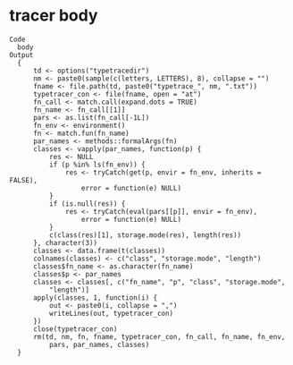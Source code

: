 # tracer body

    Code
      body
    Output
      {
          td <- options("typetracedir")
          nm <- paste0(sample(c(letters, LETTERS), 8), collapse = "")
          fname <- file.path(td, paste0("typetrace_", nm, ".txt"))
          typetracer_con <- file(fname, open = "at")
          fn_call <- match.call(expand.dots = TRUE)
          fn_name <- fn_call[[1]]
          pars <- as.list(fn_call[-1L])
          fn_env <- environment()
          fn <- match.fun(fn_name)
          par_names <- methods::formalArgs(fn)
          classes <- vapply(par_names, function(p) {
              res <- NULL
              if (p %in% ls(fn_env)) {
                  res <- tryCatch(get(p, envir = fn_env, inherits = FALSE), 
                      error = function(e) NULL)
              }
              if (is.null(res)) {
                  res <- tryCatch(eval(pars[[p]], envir = fn_env), 
                      error = function(e) NULL)
              }
              c(class(res)[1], storage.mode(res), length(res))
          }, character(3))
          classes <- data.frame(t(classes))
          colnames(classes) <- c("class", "storage.mode", "length")
          classes$fn_name <- as.character(fn_name)
          classes$p <- par_names
          classes <- classes[, c("fn_name", "p", "class", "storage.mode", 
              "length")]
          apply(classes, 1, function(i) {
              out <- paste0(i, collapse = ",")
              writeLines(out, typetracer_con)
          })
          close(typetracer_con)
          rm(td, nm, fn, fname, typetracer_con, fn_call, fn_name, fn_env, 
              pars, par_names, classes)
      }

